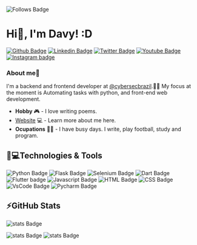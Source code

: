 ![Follows Badge](https://img.shields.io/github/followers/eu-davyzin.svg?style=social&label=Follow&maxAge=2592000) ![]()
# Hi👋, I'm Davy! :D

[![Github Badge](https://img.shields.io/badge/GitHub-100000?style=for-the-badge&logo=github&logoColor=white&link=https://github.com/eu-davyzin)](https://github.com/eu-davyzin)
[![Linkedin Badge](https://img.shields.io/badge/LinkedIn-0077B5?style=for-the-badge&logo=linkedin&logoColor=white&link=https://www.linkedin.com/in/davyzin/)](https://www.linkedin.com/in/davyzin/)
[![Twitter Badge](https://img.shields.io/badge/Twitter-1DA1F2?style=for-the-badge&logo=twitter&logoColor=white&link=https://twitter.com/eu_davyzin)](https://twitter.com/eu_davyzin)
[![Youtube Badge](https://img.shields.io/badge/YouTube-FF0000?style=for-the-badge&logo=youtube&logoColor=white&link=https://www.youtube.com/channel/UCsS4CYtOOno56rVthmQLyYw)](https://www.youtube.com/channel/UCsS4CYtOOno56rVthmQLyYw)
[![Instagram badge](https://img.shields.io/badge/Instagram-E4405F?style=for-the-badge&logo=instagram&logoColor=white&link=https://www.instagram.com/eu.davyzin/)](https://www.instagram.com/eu.davyzin/)

### About me🤴
I'm a backend and frontend developer at [@cybersecbrazil](https://www.instagram.com/cybersecbraziloficial/).🐱‍💻
My focus at the moment is Automating tasks with python, and front-end web development.
* **Hobby** 🎮 - I love writing poems.
* [Website](eu-davyzin.github.io/mypage/) 💻 - Learn more about me here.
* **Ocupations** 👨‍💻 - I have busy days. I write, play football, study and program.

## 🚀💻Technologies & Tools

![Python Badge](https://img.shields.io/badge/Python-14354C?style=for-the-badge&logo=python&logoColor=white) ![Flask Badge](https://img.shields.io/badge/Flask-000000?style=for-the-badge&logo=flask&logoColor=white) ![Selenium Badge](https://img.shields.io/badge/Selenium-43B02A?style=for-the-badge&logo=Selenium&logoColor=white) ![Dart Badge](https://img.shields.io/badge/Dart-0175C2?style=for-the-badge&logo=dart&logoColor=white) ![Flutter badge](https://img.shields.io/badge/Flutter-02569B?style=for-the-badge&logo=flutter&logoColor=white) ![Javascript Badge](https://img.shields.io/badge/JavaScript-F7DF1E?style=for-the-badge&logo=javascript&logoColor=black) ![HTML Badge](https://img.shields.io/badge/HTML5-E34F26?style=for-the-badge&logo=html5&logoColor=white) ![CSS Badge](https://img.shields.io/badge/CSS3-1572B6?style=for-the-badge&logo=css3&logoColor=white) ![VsCode Badge](https://img.shields.io/badge/Visual_Studio_Code-0078D4?style=for-the-badge&logo=visual%20studio%20code&logoColor=white) ![Pycharm Badge](https://img.shields.io/badge/PyCharm-000000.svg?&style=for-the-badge&logo=PyCharm&logoColor=white)

## ⚡GitHub Stats

![stats Badge](https://github-readme-stats.vercel.app/api?username=eu-davyzin)

![stats Badge](https://github-readme-stats.vercel.app/api/top-langs/?username=eu-davyzin) ![stats Badge](https://github-readme-streak-stats.herokuapp.com/?user=eu-davyzin) 

